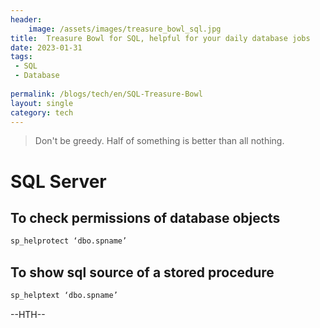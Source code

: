 ```yaml
---
header:
    image: /assets/images/treasure_bowl_sql.jpg
title:  Treasure Bowl for SQL, helpful for your daily database jobs
date: 2023-01-31
tags:
 - SQL
 - Database
 
permalink: /blogs/tech/en/SQL-Treasure-Bowl
layout: single
category: tech
---
```


> Don't be greedy. Half of something is better than all nothing.

# SQL Server

## To check permissions of database objects


```sql
sp_helprotect ‘dbo.spname’
```

## To show sql source of a stored procedure
```sql
sp_helptext ‘dbo.spname’
```



--HTH--



